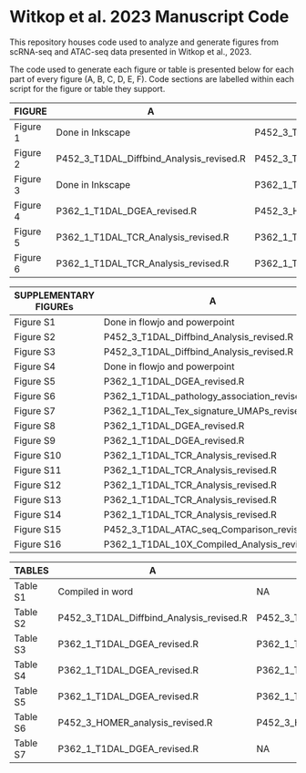 # Witkop et al. 2023 Manuscript Code

This repository houses code used to analyze and generate figures from scRNA-seq and ATAC-seq data presented in Witkop et al., 2023. 

The code used to generate each figure or table is presented below for each part of every figure (A, B, C, D, E, F). Code sections are labelled within each script for the figure or table they support.

| FIGURE               | A                                            | B                                            | C                                            | D                                          | E                                          | F                                   |
|----------------------|----------------------------------------------|----------------------------------------------|----------------------------------------------|--------------------------------------------|--------------------------------------------|-------------------------------------|
| Figure 1             | Done in Inkscape                             | P452_3_T1DAL_Diffbind_Analysis_revised.R     | P452_3_T1DAL_Diffbind_Analysis_revised.R     | P452_3_T1DAL_Diffbind_Analysis_revised.R   | NA                                         | NA                                  |
| Figure 2             | P452_3_T1DAL_Diffbind_Analysis_revised.R     | P452_3_T1DAL_Diffbind_Analysis_revised.R     | P452_3_T1DAL_Diffbind_Analysis_revised.R     | NA                                         | NA                                         | NA                                  |
| Figure 3             | Done in Inkscape                             | P362_1_T1DAL_10X_Compiled_Analysis_revised.R | P362_1_T1DAL_10X_Compiled_Analysis_revised.R | P362_1_T1DAL_Tex_signature_UMAPs_revised.R | NA                                         | NA                                  |
| Figure 4             | P362_1_T1DAL_DGEA_revised.R                  | P452_3_HOMER_analysis_revised.R              | P452_3_HOMER_analysis_revised.R              | NA                                         | NA                                         | NA                                  |
| Figure 5             | P362_1_T1DAL_TCR_Analysis_revised.R          | P362_1_T1DAL_TCR_Analysis_revised.R          | P362_1_T1DAL_TCR_Analysis_revised.R          | P362_1_T1DAL_TCR_Analysis_revised.R        | P362_1_T1DAL_TCR_Analysis_revised.R        | P362_1_T1DAL_TCR_Analysis_revised.R |
| Figure 6             | P362_1_T1DAL_TCR_Analysis_revised.R          | P362_1_T1DAL_TCR_Analysis_revised.R          | Done in Inkscape                             | P362_1_T1DAL_TCR_Analysis_revised.R        | NA                                         | NA                                  |

| SUPPLEMENTARY FIGUREs | A                                            | B                                            | C                                           | D                                          | E                                          | F  |
|----------------------|----------------------------------------------|----------------------------------------------|---------------------------------------------|--------------------------------------------|--------------------------------------------|----|
| Figure S1            | Done in flowjo and powerpoint                | NA                                           | NA                                          | NA                                         | NA                                         | NA |
| Figure S2            | P452_3_T1DAL_Diffbind_Analysis_revised.R     | NA                                           | NA                                          | NA                                         | NA                                         | NA |
| Figure S3            | P452_3_T1DAL_Diffbind_Analysis_revised.R     | NA                                           | NA                                          | NA                                         | NA                                         | NA |
| Figure S4            | Done in flowjo and powerpoint                | NA                                           | NA                                          | NA                                         | NA                                         | NA |
| Figure S5            | P362_1_T1DAL_DGEA_revised.R                  | P362_1_T1DAL_DGEA_revised.R                  | P362_1_T1DAL_Multimodal_reference_revised.R | NA                                         | NA                                         | NA |
| Figure S6            | P362_1_T1DAL_pathology_association_revised.R | P362_1_T1DAL_pathology_association_revised.R | NA                                          | NA                                         | NA                                         | NA |
| Figure S7            | P362_1_T1DAL_Tex_signature_UMAPs_revised.R   | P362_1_T1DAL_Tex_signature_UMAPs_revised.R   | NA                                          | NA                                         | NA                                         | NA |
| Figure S8            | P362_1_T1DAL_DGEA_revised.R                  | NA                                           | NA                                          | NA                                         | NA                                         | NA |
| Figure S9            | P362_1_T1DAL_DGEA_revised.R                  | P362_1_T1DAL_DGEA_revised.R                  | P362_1_T1DAL_DGEA_revised.R                 | NA                                         | NA                                         | NA |
| Figure S10           | P362_1_T1DAL_TCR_Analysis_revised.R          | P362_1_T1DAL_TCR_Analysis_revised.R          | P362_1_T1DAL_TCR_Analysis_revised.R         | NA                                         | NA                                         | NA |
| Figure S11           | P362_1_T1DAL_TCR_Analysis_revised.R          | P362_1_T1DAL_TCR_Analysis_revised.R          | NA                                          | NA                                         | NA                                         | NA |
| Figure S12           | P362_1_T1DAL_TCR_Analysis_revised.R          | P362_1_T1DAL_TCR_Analysis_revised.R          | NA                                          | NA                                         | NA                                         | NA |
| Figure S13           | P362_1_T1DAL_TCR_Analysis_revised.R          | P362_1_T1DAL_TCR_Analysis_revised.R          | NA                                          | NA                                         | NA                                         | NA |
| Figure S14           | P362_1_T1DAL_TCR_Analysis_revised.R          | P362_1_T1DAL_TCR_Analysis_revised.R          | P362_1_T1DAL_TCR_Analysis_revised.R         | NA                                         | NA                                         | NA |
| Figure S15           | P452_3_T1DAL_ATAC_seq_Comparison_revised.R   | P452_3_T1DAL_ATAC_seq_Comparison_revised.R   | P452_3_T1DAL_ATAC_seq_Comparison_revised.R  | P452_3_T1DAL_ATAC_seq_Comparison_revised.R | P452_3_T1DAL_ATAC_seq_Comparison_revised.R | NA |
| Figure S16           | P362_1_T1DAL_10X_Compiled_Analysis_revised.R | P362_1_T1DAL_10X_Compiled_Analysis_revised.R | P362_1_T1DAL_Tex_signature_UMAPs_revised.R  | P362_1_T1DAL_Tex_signature_UMAPs_revised.R | NA                                         | NA |

| TABLES   | A                                        | B                                        | C                                        | D                                        |   |   |
|----------|------------------------------------------|------------------------------------------|------------------------------------------|------------------------------------------|---|---|
| Table S1 | Compiled in word                         | NA                                       | NA                                       | NA                                       |   |   |
| Table S2 | P452_3_T1DAL_Diffbind_Analysis_revised.R | P452_3_T1DAL_Diffbind_Analysis_revised.R | P452_3_T1DAL_Diffbind_Analysis_revised.R | P452_3_T1DAL_Diffbind_Analysis_revised.R |   |   |
| Table S3 | P362_1_T1DAL_DGEA_revised.R              | P362_1_T1DAL_DGEA_revised.R              | P362_1_T1DAL_DGEA_revised.R              | P362_1_T1DAL_DGEA_revised.R              |   |   |
| Table S4 | P362_1_T1DAL_DGEA_revised.R              | P362_1_T1DAL_DGEA_revised.R              | NA                                       | NA                                       |   |   |
| Table S5 | P362_1_T1DAL_DGEA_revised.R              | P362_1_T1DAL_DGEA_revised.R              | NA                                       | NA                                       |   |   |
| Table S6 | P452_3_HOMER_analysis_revised.R          | P452_3_HOMER_analysis_revised.R          | P452_3_HOMER_analysis_revised.R          | P452_3_HOMER_analysis_revised.R          |   |   |
| Table S7 | P362_1_T1DAL_DGEA_revised.R              | NA                                       | NA                                       | NA                                       |   |   |